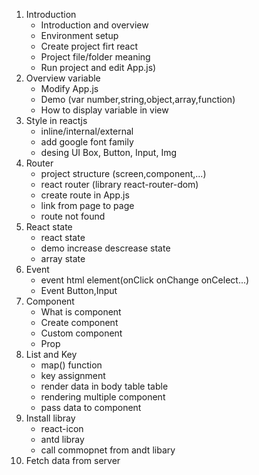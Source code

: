 
1. Introduction
    - Introduction and overview
    - Environment setup
    - Create project firt react
    - Project file/folder meaning
    - Run project and edit App.js)
2. Overview variable
    - Modify App.js
    - Demo (var number,string,object,array,function)
    - How to display variable in view
3. Style in reactjs
    - inline/internal/external
    - add google font family
    - desing UI
        Box, Button, Input, Img
3. Router
    - project structure (screen,component,...)
    - react router (library react-router-dom)
    - create route in App.js
    - link from page to page
    - route not found
4. React state
    - react state
    - demo increase descrease state
    - array state
5. Event
    - event html element(onClick onChange onCelect...)
    - Event Button,Input
6. Component
    - What is component
    - Create component
    - Custom component
    - Prop
7. List and Key
    - map() function
    - key assignment
    - render data in body table table
    - rendering multiple component
    - pass data to component
8. Install libray
    - react-icon
    - antd libray
    - call commopnet from andt libary
9. Fetch data from server

